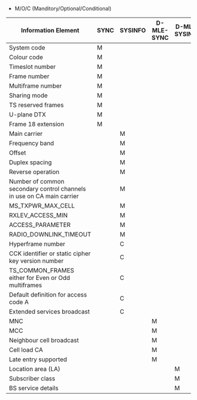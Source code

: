 
- M/O/C (Manditory/Optional/Conditional)

| Information Element | SYNC | SYSINFO | D-MLE-SYNC | D-MLE-SYSINFO | D-NWRK-BROADCAST |
| --- | --- | --- | --- | --- | --- | 
| System code | M | | | | |
| Colour code | M | | | | |
| Timeslot number | M | | | | |
| Frame number | M | | | | |
| Multiframe number | M | | | | |
| Sharing mode | M | | | | |
| TS reserved frames | M | | | | |
| U-plane DTX | M | | | | |
| Frame 18 extension | M | | | | |
| Main carrier | | M | | | |
| Frequency band | | M | | | |
| Offset | | M | | | |
| Duplex spacing | | M | | | |
| Reverse operation | | M | | | |
| Number of common secondary control channels in use on CA main carrier | | M | | | |
| MS_TXPWR_MAX_CELL | | M | | | |
| RXLEV_ACCESS_MIN | | M | | | |
| ACCESS_PARAMETER | | M | | | |
| RADIO_DOWNLINK_TIMEOUT | | M | | | |
| Hyperframe number | | C | | | |
| CCK identifier or static cipher key version number | | C | | | |
| TS_COMMON_FRAMES either for Even or Odd multiframes | | C | | | |
| Default definition for access code A | | C | | | |
| Extended services broadcast | | C | | | |
| MNC | | | M | | |
| MCC | | | M | | |
| Neighbour cell broadcast | | | M | | |
| Cell load CA | | | M | | |
| Late entry supported | | | M | | |
| Location area (LA) | | | | M | |
| Subscriber class | | | | M | |
| BS service details | | | | M | |
